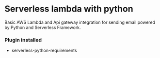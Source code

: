 # Serverless lambda with python
Basic AWS Lambda and Api gateway integration for sending email powered by Python and Serverless Framework.

### Plugin installed
  - serverless-python-requirements